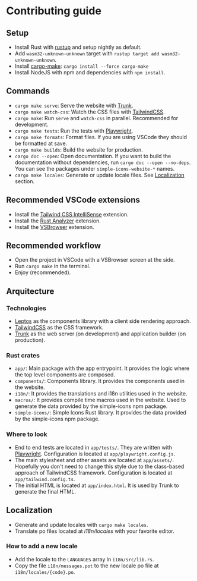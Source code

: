 # Contributing guide

## Setup

- Install Rust with [rustup](https://rustup.rs/) and setup nightly as default.
- Add `wasm32-unknown-unknown` target with `rustup target add wasm32-unknown-unknown`.
- Install [cargo-make](https://sagiegurari.github.io/cargo-make/): `cargo install --force cargo-make`
- Install NodeJS with npm and dependencies with `npm install`.

## Commands

- `cargo make serve`: Serve the website with [Trunk](https://trunkrs.dev/).
- `cargo make watch-css`: Watch the CSS files with [TailwindCSS](https://tailwindcss.com/).
- `cargo make`: Run `serve` and `watch-css` in parallel. Recommended for development.
- `cargo make tests`: Run the tests with [Playwright](https://playwright.dev/).
- `cargo make formats`: Format files. If you are using VSCode they should be formatted at save.
- `cargo make builds`: Build the website for production.
- `cargo doc --open`: Open documentation. If you want to build the documentation without dependencies, run `cargo doc --open --no-deps`. You can see the packages under `simple-icons-website-*` names.
- `cargo make locales`: Generate or update locale files. See [Localization](#localization) section.

## Recommended VSCode extensions

- Install the [Tailwind CSS IntelliSense](https://marketplace.visualstudio.com/items?itemName=bradlc.vscode-tailwindcss) extension.
- Install the [Rust Analyzer](https://marketplace.visualstudio.com/items?itemName=matklad.rust-analyzer) extension.
- Install the [VSBrowser](https://marketplace.visualstudio.com/items?itemName=Phu1237.vs-browser) extension.

## Recommended workflow

- Open the project in VSCode with a VSBrowser screen at the side.
- Run `cargo make` in the terminal.
- Enjoy (recommended).

## Arquitecture

### Technologies

- [Leptos](https://docs.rs/leptos) as the components library with a client side rendering approach.
- [TailwindCSS](https://tailwindcss.com/) as the CSS framework.
- [Trunk](https://trunkrs.dev/) as the web server (on development) and application builder (on production).

### Rust crates

- `app/`: Main package with the app entrypoint. It provides the logic where the top level components are composed.
- `components/`: Components library. It provides the components used in the website.
- `i18n/`: It provides the translations and i18n utilities used in the website.
- `macros/`: It provides compile time macros used in the website. Used to generate the data provided by the simple-icons npm package.
- `simple-icons/`: Simple Icons Rust library. It provides the data provided by the simple-icons npm package.

### Where to look

- End to end tests are located in `app/tests/`. They are written with [Playwright](https://playwright.dev/). Configuration is located at `app/playwright.config.js`.
- The main stylesheet and other assets are located at `app/assets/`. Hopefully you don't need to change this style due to the class-based approach of TailwindCSS framework. Configuration is located at `app/tailwind.config.ts`.
- The initial HTML is located at `app/index.html`. It is used by Trunk to generate the final HTML.

## Localization

- Generate and update locales with `cargo make locales`.
- Translate po files located at _i18n/locales_ with your favorite editor.

### How to add a new locale

- Add the locale to the `LANGUAGES` array in `i18n/src/lib.rs`.
- Copy the file `i18n/messages.pot` to the new locale po file at `i18n/locales/{code}.po`.
